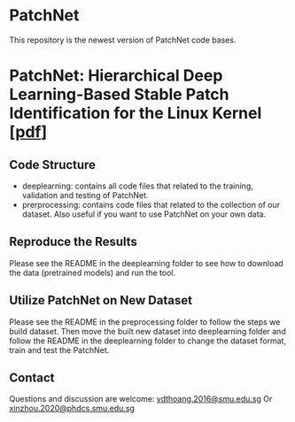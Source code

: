 # PatchNet
This repository is the newest version of PatchNet code bases.

# PatchNet: Hierarchical Deep Learning-Based Stable Patch Identification for the Linux Kernel [[pdf](https://arxiv.org/pdf/1911.03576.pdf)]

## Code Structure
 - deeplearning: contains all code files that related to the training, validation and testing of PatchNet.
 - prerprocessing:  contains code files that related to the collection of our dataset. Also useful if you want to use PatchNet on your own data.

## Reproduce the Results

Please see the README in the deeplearning folder to see how to download the data (pretrained models) and run the tool.

## Utilize PatchNet on New Dataset

Please see the README in the preprocessing folder to follow the steps we build dataset.
Then move the built new dataset into deeplearning folder and follow the README in the deeplearning folder to change the dataset format, train and test the PatchNet.

## Contact

Questions and discussion are welcome: vdthoang.2016@smu.edu.sg Or xinzhou.2020@phdcs.smu.edu.sg
